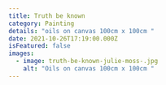 ```yaml
---
title: Truth be known
category: Painting
details: "oils on canvas 100cm x 100cm "
date: 2021-10-26T17:19:00.000Z
isFeatured: false
images:
  - image: truth-be-known-julie-moss-.jpg
    alt: "Oils on canvas 100cm x 100cm "
---
```

